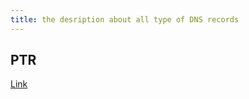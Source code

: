 ```yaml
---
title: the desription about all type of DNS records
---
```


## PTR

[Link](https://www.cloudflare.com/learning/dns/dns-records/dns-ptr-record/)
